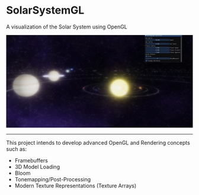# SolarSystemGL

A visualization of the Solar System using OpenGL

![Thumb](https://raw.githubusercontent.com/TheJoseph-Dev/SolarSystemGL/main/.github/thumb.jpg?token=GHSAT0AAAAAACP2NA4LZZOUVL4LZW765FQQZQC7AWA)

---

This project intends to develop advanced OpenGL and Rendering concepts such as:

- Framebuffers
- 3D Model Loading
- Bloom
- Tonemapping/Post-Processing
- Modern Texture Representations (Texture Arrays)